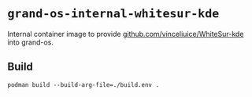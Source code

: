 # `grand-os-internal-whitesur-kde`

Internal container image to provide
[github.com/vinceliuice/WhiteSur-kde](https://github.com/vinceliuice/WhiteSur-kde)
into grand-os.

## Build

```shell
podman build --build-arg-file=./build.env .
```
